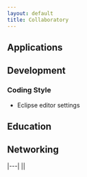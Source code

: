 ```yaml
---
layout: default
title: Collaboratory
---
```


Applications
------------

Development
-----------

### Coding Style

-   Eclipse editor settings

Education
---------

Networking
----------

|---|
|<googlePage/>|


